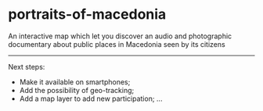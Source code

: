 # portraits-of-macedonia
An interactive map which let you discover an audio and photographic documentary about public places in Macedonia seen by its citizens

<hr>

Next steps:
- Make it available on smartphones;
- Add the possibility of geo-tracking;
- Add a map layer to add new participation;
...
